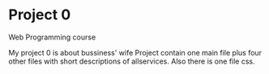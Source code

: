# Project 0

Web Programming course



My project 0 is about bussiness' wife
Project contain one main file plus four other files with short descriptions of allservices.
Also there is one file css. 
